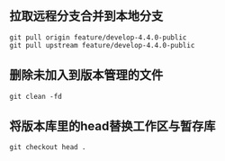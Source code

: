 ## 拉取远程分支合并到本地分支

```shell
git pull origin feature/develop-4.4.0-public
git pull upstream feature/develop-4.4.0-public
```



## 删除未加入到版本管理的文件

```shell
git clean -fd
```



## 将版本库里的head替换工作区与暂存库

```shell
git checkout head . 
```







